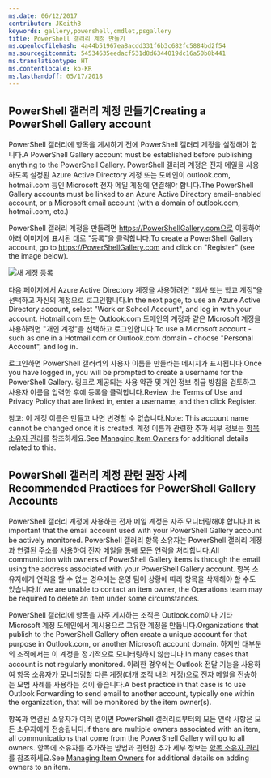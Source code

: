 ```yaml
---
ms.date: 06/12/2017
contributor: JKeithB
keywords: gallery,powershell,cmdlet,psgallery
title: PowerShell 갤러리 계정 만들기
ms.openlocfilehash: 4a44b51967ea8acdd331f6b3c682fc5884bd2f54
ms.sourcegitcommit: 54534635eedacf531d8d6344019dc16a50b8b441
ms.translationtype: HT
ms.contentlocale: ko-KR
ms.lasthandoff: 05/17/2018
---
```

## <a name="creating-a-powershell-gallery-account"></a><span data-ttu-id="933fa-103">PowerShell 갤러리 계정 만들기</span><span class="sxs-lookup"><span data-stu-id="933fa-103">Creating a PowerShell Gallery account</span></span>

<span data-ttu-id="933fa-104">PowerShell 갤러리에 항목을 게시하기 전에 PowerShell 갤러리 계정을 설정해야 합니다.</span><span class="sxs-lookup"><span data-stu-id="933fa-104">A PowerShell Gallery account must be established before publishing anything to the PowerShell Gallery.</span></span>
<span data-ttu-id="933fa-105">PowerShell 갤러리 계정은 전자 메일을 사용하도록 설정된 Azure Active Directory 계정 또는 도메인이 outlook.com, hotmail.com 등인 Microsoft 전자 메일 계정에 연결해야 합니다.</span><span class="sxs-lookup"><span data-stu-id="933fa-105">The PowerShell Gallery accounts must be linked to an Azure Active Directory email-enabled account, or a Microsoft email account (with a domain of outlook.com, hotmail.com, etc.)</span></span>

<span data-ttu-id="933fa-106">PowerShell 갤러리 계정을 만들려면 https://PowerShellGallery.com으로 이동하여 아래 이미지에 표시된 대로 "등록"을 클릭합니다.</span><span class="sxs-lookup"><span data-stu-id="933fa-106">To create a PowerShell Gallery account, go to https://PowerShellGallery.com and click on "Register" (see the image below).</span></span>

![새 계정 등록](../../Images/CreatingAccount-Register.png)

<span data-ttu-id="933fa-108">다음 페이지에서 Azure Active Directory 계정을 사용하려면 "회사 또는 학교 계정"을 선택하고 자신의 계정으로 로그인합니다.</span><span class="sxs-lookup"><span data-stu-id="933fa-108">In the next page, to use an Azure Active Directory account, select "Work or School Account", and log in with your account.</span></span>
<span data-ttu-id="933fa-109">Hotmail.com 또는 Outlook.com 도메인의 계정과 같은 Microsoft 계정을 사용하려면 "개인 계정"을 선택하고 로그인합니다.</span><span class="sxs-lookup"><span data-stu-id="933fa-109">To use a Microsoft account - such as one in a Hotmail.com or Outlook.com domain - choose "Personal Account", and log in.</span></span>

<span data-ttu-id="933fa-110">로그인하면 PowerShell 갤러리의 사용자 이름을 만들라는 메시지가 표시됩니다.</span><span class="sxs-lookup"><span data-stu-id="933fa-110">Once you have logged in, you will be prompted to create a username for the PowerShell Gallery.</span></span>
<span data-ttu-id="933fa-111">링크로 제공되는 사용 약관 및 개인 정보 취급 방침을 검토하고 사용자 이름을 입력한 후에 등록을 클릭합니다.</span><span class="sxs-lookup"><span data-stu-id="933fa-111">Review the Terms of Use and Privacy Policy that are linked in, enter a username, and then click Register.</span></span>

<span data-ttu-id="933fa-112">참고: 이 계정 이름은 만들고 나면 변경할 수 없습니다.</span><span class="sxs-lookup"><span data-stu-id="933fa-112">Note: This account name cannot be changed once it is created.</span></span>
<span data-ttu-id="933fa-113">계정 이름과 관련한 추가 세부 정보는 [항목 소유자 관리](https://msdn.microsoft.com/powershell/gallery/psgallery/managing-item-owners)를 참조하세요.</span><span class="sxs-lookup"><span data-stu-id="933fa-113">See [Managing Item Owners](https://msdn.microsoft.com/powershell/gallery/psgallery/managing-item-owners) for additional details related to this.</span></span>

## <a name="recommended-practices-for-powershell-gallery-accounts"></a><span data-ttu-id="933fa-114">PowerShell 갤러리 계정 관련 권장 사례</span><span class="sxs-lookup"><span data-stu-id="933fa-114">Recommended Practices for PowerShell Gallery Accounts</span></span>

<span data-ttu-id="933fa-115">PowerShell 갤러리 계정에 사용하는 전자 메일 계정은 자주 모니터링해야 합니다.</span><span class="sxs-lookup"><span data-stu-id="933fa-115">It is important that the email account used with your PowerShell Gallery account be actively monitored.</span></span>
<span data-ttu-id="933fa-116">PowerShell 갤러리 항목 소유자는 PowerShell 갤러리 계정과 연결된 주소를 사용하여 전자 메일을 통해 모든 연락을 처리합니다.</span><span class="sxs-lookup"><span data-stu-id="933fa-116">All communiction with owners of PowerShell Gallery items is through the email using the address associated with your PowerShell Gallery account.</span></span>
<span data-ttu-id="933fa-117">항목 소유자에게 연락을 할 수 없는 경우에는 운영 팀이 상황에 따라 항목을 삭제해야 할 수도 있습니다.</span><span class="sxs-lookup"><span data-stu-id="933fa-117">If we are unable to contact an item owner, the Operations team may be required to delete an item under some circumstances.</span></span>

<span data-ttu-id="933fa-118">PowerShell 갤러리에 항목을 자주 게시하는 조직은 Outlook.com이나 기타 Microsoft 계정 도메인에서 게시용으로 고유한 계정을 만듭니다.</span><span class="sxs-lookup"><span data-stu-id="933fa-118">Organizations that publish to the PowerShell Gallery often create a unique account for that purpose in Outlook.com, or another Microsoft account domain.</span></span>
<span data-ttu-id="933fa-119">하지만 대부분의 조직에서는 이 계정을 정기적으로 모니터링하지 않습니다.</span><span class="sxs-lookup"><span data-stu-id="933fa-119">In many cases that account is not regularly monitored.</span></span>
<span data-ttu-id="933fa-120">이러한 경우에는 Outlook 전달 기능을 사용하여 항목 소유자가 모니터링할 다른 계정(대개 조직 내의 계정)으로 전자 메일을 전송하는 모범 사례를 사용하는 것이 좋습니다.</span><span class="sxs-lookup"><span data-stu-id="933fa-120">A best practice in that case is to use Outlook Forwarding to send email to another account, typically one within the organization, that will be monitored by the item owner(s).</span></span>

<span data-ttu-id="933fa-121">항목과 연결된 소유자가 여러 명이면 PowerShell 갤러리로부터의 모든 연락 사항은 모든 소유자에게 전송됩니다.</span><span class="sxs-lookup"><span data-stu-id="933fa-121">If there are multiple owners associated with an item, all communications that come from the PowerShell Gallery will go to all owners.</span></span>
<span data-ttu-id="933fa-122">항목에 소유자를 추가하는 방법과 관련한 추가 세부 정보는 [항목 소유자 관리](https://msdn.microsoft.com/powershell/gallery/psgallery/managing-item-owners)를 참조하세요.</span><span class="sxs-lookup"><span data-stu-id="933fa-122">See [Managing Item Owners](https://msdn.microsoft.com/powershell/gallery/psgallery/managing-item-owners) for additional details on adding owners to an item.</span></span>